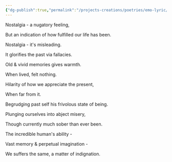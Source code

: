 ```yaml
---
{"dg-publish":true,"permalink":"/projects-creations/poetries/emo-lyric/nostalgia/","created":"2025-03-05T19:11:33.139+05:30","updated":"2025-03-05T19:16:15.287+05:30"}
---
```


Nostalgia - a nugatory feeling,

But an indication of how fulfilled our life has been.

Nostalgia - it's misleading.

It glorifies the past via fallacies.

Old & vivid memories gives warmth.

When lived, felt nothing.

Hilarity of how we appreciate the present,

When far from it.

Begrudging past self his frivolous state of being.

Plunging ourselves into abject misery,

Though currently much sober than ever been.

The incredible human's ability -

Vast memory & perpetual imagination -

We suffers the same, a matter of indignation.